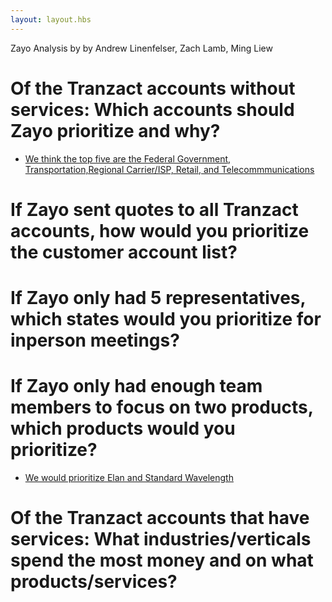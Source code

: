 ```yaml
---
layout: layout.hbs
---
```


Zayo Analysis by by Andrew Linenfelser, Zach Lamb, Ming Liew

# Of the Tranzact accounts without services: Which accounts should Zayo prioritize and why?
- [We think the top five are the Federal Government, Transportation,Regional Carrier/ISP, Retail, and Telecommmunications](http://linenfelser.github.io/book3/week13/team/zayoII.html)
# If Zayo sent quotes to all Tranzact accounts, how would you prioritize the customer account list?
# If Zayo only had 5 representatives, which states would you prioritize for in­person meetings?
# If Zayo only had enough team members to focus on two products, which products would you prioritize?
- [We would prioritize Elan and Standard Wavelength](http://zachlamb.github.io/book3/week13/team/zayo2.html)
# Of the Tranzact accounts that have services: What industries/verticals spend the most money and on what products/services?
